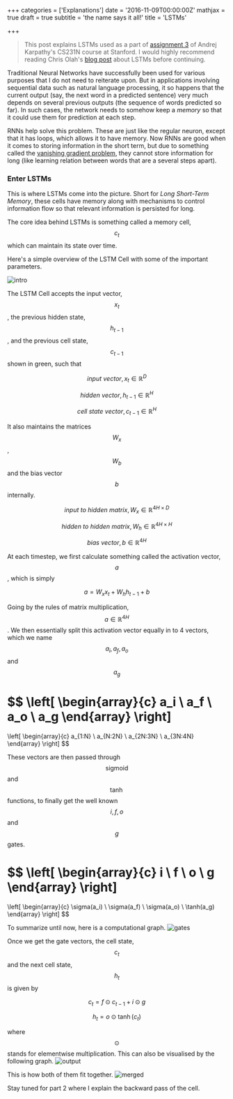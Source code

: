 +++
categories = ['Explanations']
date = '2016-11-09T00:00:00Z'
mathjax = true
draft = true
subtitle = 'the name says it all!'
title = 'LSTMs'

+++

>This post explains LSTMs used as a part of [assignment 3](http://cs231n.github.io/assignment3/) of Andrej Karpathy's CS231N course at Stanford. I would highly recommend reading Chris Olah's [blog post](http://colah.github.io/posts/2015-08-Understanding-LSTMs/) about LSTMs before continuing.

Traditional Neural Networks have successfully been used for various purposes that I do not need to reiterate upon. But in applications involving sequential data such as natural language processing, it so happens that the current output (say, the next word in a predicted sentence) very much depends on several previous outputs (the sequence of words predicted so far). In such cases, the network needs to somehow keep a _memory_ so that it could use them for prediction at each step.

RNNs help solve this problem. These are just like the regular neuron, except that it has loops, which allows it to have memory. Now RNNs are good when it comes to storing information in the short term, but due to something called the [vanishing gradient problem](http://www.jmlr.org/proceedings/papers/v28/pascanu13.pdf), they cannot store information for long (like learning relation between words that are a several steps apart).

### Enter LSTMs
This is where LSTMs come into the picture. Short for _Long Short-Term Memory_, these cells have memory along with mechanisms to control information flow so that relevant information is persisted for long.

The core idea behind LSTMs is something called a memory cell, $$c_t$$ which can maintain its state over time.

Here's a simple overview of the LSTM Cell with some of the important parameters.

![intro](/img/lstm/intro.svg)

The LSTM Cell accepts the input vector, $$x_t$$, the previous hidden state, $$h_{t-1}$$, and the previous cell state, $$c_{t-1}$$ shown in green, such that

$$input\ vector, x_t \in \mathbb{R}^D$$

$$hidden\ vector, h_{t-1} \in \mathbb{R}^H$$

$$cell\ state\ vector, c_{t-1} \in \mathbb{R}^H$$

It also maintains the matrices $$W_x$$, $$W_b$$ and the bias vector $$b$$ internally.

$$input\ to\ hidden\ matrix, W_x \in \mathbb{R}^{4H \times D}$$

$$hidden\ to\ hidden\ matrix, W_h \in \mathbb{R}^{4H \times H}$$

$$bias\ vector, b \in \mathbb{R}^{4H}$$

At each timestep, we first calculate something called the activation vector, $$a$$, which is simply

$$a = W_x x_t + W_h h_{t-1} + b$$

Going by the rules of matrix multiplication, $$a \in \mathbb{R}^{4H}$$. We then essentially split this activation vector equally in to 4 vectors, which we name $$a_i, a_f, a_o$$ and $$a_g$$

$$
\left[ \begin{array}{c} a_i \\ a_f \\ a_o \\ a_g \end{array} \right]
=
\left[ \begin{array}{c} a_{1:N} \\ a_{N:2N} \\ a_{2N:3N} \\ a_{3N:4N} \end{array} \right]
$$

These vectors are then passed through $$\mathrm{sigmoid}$$ and $$\tanh$$ functions, to finally get the well known $$i, f, o$$ and $$g$$ gates.

$$
\left[ \begin{array}{c} i \\ f \\ o \\ g \end{array} \right]
=
\left[ \begin{array}{c} \sigma(a_i) \\ \sigma(a_f) \\ \sigma(a_o) \\ \tanh(a_g) \end{array} \right]
$$

To summarize until now, here is a computational graph.
![gates](/img/lstm/gates.svg)

Once we get the gate vectors, the cell state, $$c_t$$ and the next cell state, $$h_t$$ is given by

$$ c_t = f \odot c_{t-1} + i \odot g $$

$$ h_t = o \odot \tanh(c_t) $$

where $$\odot$$ stands for elementwise multiplication.
This can also be visualised by the following graph.
![output](/img/lstm/output.svg)

This is how both of them fit together.
![merged](/img/lstm/merged.svg)

Stay tuned for part 2 where I explain the backward pass of the cell.
